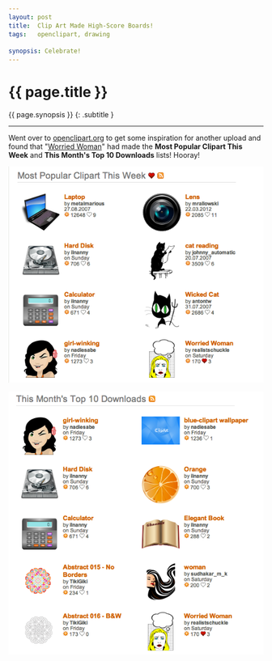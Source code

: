 ```yaml
---
layout: post
title:  Clip Art Made High-Score Boards!
tags:   openclipart, drawing

synopsis: Celebrate!
---
```


# {{ page.title }}

{{ page.synopsis }}
{: .subtitle }

-----

Went over to [openclipart.org](http://openclipart.org "Open Clip Art") to get
some inspiration for another upload and found that
"[Worried Woman](http://openclipart.org/detail/170351/worried-woman-by-realistschuckle-170351 "Worried Woman")"
had made the **Most Popular Clipart This Week** and **This Month's Top 10
Downloads** lists! Hooray!

![Most Popular Clipart This Week](/img/most-pop-this-week.png)

![This Month's Top 10 Downloads](/img/monthly-top-10-downloads.png)
